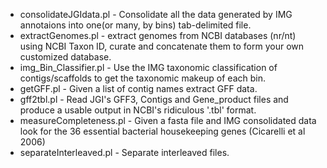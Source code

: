 * consolidateJGIdata.pl	-	Consolidate all the data generated by IMG annotaions into one(or many, by bins) tab-delimited file.
* extractGenomes.pl	-	extract genomes from NCBI databases (nr/nt) using NCBI Taxon ID, curate and concatenate them to form your own customized database.
* img\_Bin\_Classifier.pl	-	Use the IMG taxonomic classification of contigs/scaffolds to get the taxonomic makeup of each bin.
* getGFF.pl	-	Given a list of contig names extract GFF data.
* gff2tbl.pl	-	Read JGI's GFF3, Contigs and Gene\_product files and produce a usable output in NCBI's ridiculous '.tbl' format.
* measureCompleteness.pl	-	Given a fasta file and IMG consolidated data look for the 36 essential bacterial housekeeping genes (Cicarelli et al 2006)
* separateInterleaved.pl	-       Separate interleaved files.
